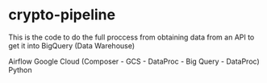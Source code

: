 # crypto-pipeline
This is the code to do the full proccess from obtaining data from an API to get it into BigQuery (Data Warehouse)

Airflow
Google Cloud (Composer - GCS - DataProc - Big Query - DataProc)
Python
